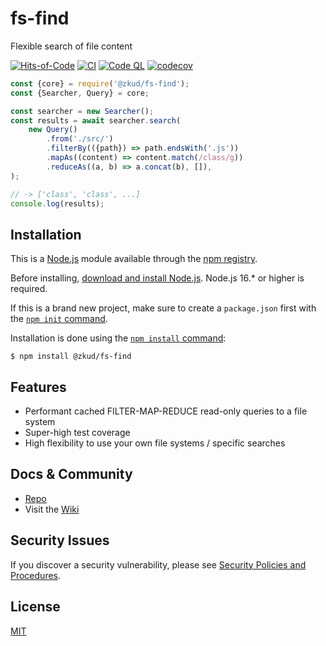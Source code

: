 # fs-find
Flexible search of file content

[![Hits-of-Code](https://hitsofcode.com/github/zkud/fs-find?branch=main)](https://hitsofcode.com/github/zkud/fs-find/view?branch=main)
[![CI](https://github.com/zkud/fs-find/actions/workflows/ci.yml/badge.svg?branch=main)](https://github.com/zkud/fs-find/actions/workflows/ci.yml)
[![Code QL](https://github.com/zkud/fs-find/actions/workflows/codeql-analysis.yml/badge.svg?branch=main)](https://github.com/zkud/fs-find/actions/workflows/codeql-analysis.yml)
[![codecov](https://codecov.io/gh/zkud/fs-find/branch/main/graph/badge.svg?token=CD7H6DBDQ2)](https://codecov.io/gh/zkud/fs-find)

```js
const {core} = require('@zkud/fs-find');
const {Searcher, Query} = core;

const searcher = new Searcher();
const results = await searcher.search(
    new Query()
        .from('./src/')
        .filterBy(({path}) => path.endsWith('.js'))
        .mapAs((content) => content.match(/class/g))
        .reduceAs((a, b) => a.concat(b), []),
);

// -> ['class', 'class', ...]
console.log(results);
```

## Installation

This is a [Node.js](https://nodejs.org/en/) module available through the
[npm registry](https://www.npmjs.com/).

Before installing, [download and install Node.js](https://nodejs.org/en/download/).
Node.js 16.* or higher is required.

If this is a brand new project, make sure to create a `package.json` first with
the [`npm init` command](https://docs.npmjs.com/creating-a-package-json-file).

Installation is done using the
[`npm install` command](https://docs.npmjs.com/getting-started/installing-npm-packages-locally):

```console
$ npm install @zkud/fs-find
```

## Features

  * Performant cached FILTER-MAP-REDUCE read-only queries to a file system
  * Super-high test coverage
  * High flexibility to use your own file systems / specific searches

## Docs & Community

  * [Repo](https://github.com/zkud/fs-find)
  * Visit the [Wiki](https://github.com/zkud/fs-find/wiki)

## Security Issues

If you discover a security vulnerability, please see [Security Policies and Procedures](Security.md).

## License

  [MIT](LICENSE)

